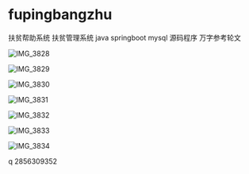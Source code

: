 # fupingbangzhu
扶贫帮助系统 扶贫管理系统 java springboot mysql 源码程序 万字参考轮文

![IMG_3828](https://github.com/Qlp-source/fupingbangzhu/assets/66916967/ac43c9a6-f0fe-4661-8b61-fd1062b249cb)

![IMG_3829](https://github.com/Qlp-source/fupingbangzhu/assets/66916967/abaa0eb8-ebc7-4dee-8afd-4ab7dbf5cd94)

![IMG_3830](https://github.com/Qlp-source/fupingbangzhu/assets/66916967/a8ea53da-638b-4d7d-857e-a07c69557014)

![IMG_3831](https://github.com/Qlp-source/fupingbangzhu/assets/66916967/11028abe-1c1b-4bab-bda9-79f5796b16cc)

![IMG_3832](https://github.com/Qlp-source/fupingbangzhu/assets/66916967/b19681a5-8a87-45b6-aecd-addccfdc7dd6)

![IMG_3833](https://github.com/Qlp-source/fupingbangzhu/assets/66916967/10d1999a-f97e-4654-be65-ba6996f42426)

![IMG_3834](https://github.com/Qlp-source/fupingbangzhu/assets/66916967/f1cecbe7-7e23-4720-a7bb-e5b0ea6f0b67)

q 2856309352


